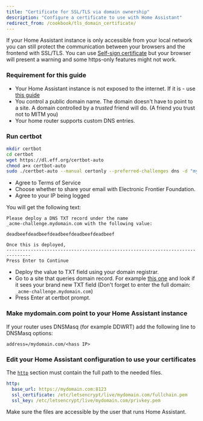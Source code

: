 ```yaml
---
title: "Certificate for SSL/TLS via domain ownership"
description: "Configure a certificate to use with Home Assistant"
redirect_from: /cookbook/tls_domain_certificate/
---
```


If your Home Assistant instance is only accessible from your local network you can still protect the communication between your browsers and the frontend with SSL/TLS. You can use [Self-sign certificate](/cookbook/tls_self_signed_certificate/) but your browser will present a warning and some https-only features might not work.

### Requirement for this guide

* Your Home Assistant instance is not exposed to the internet. If it is - use [this guide]({{site_root}}/blog/2015/12/13/setup-encryption-using-lets-encrypt/)
* You control a public domain name. The domain doesn't have to point to a site. A domain controlled by a *trusted* friend will do. (A friend you trust not to MITM you)
* Your home router supports custom DNS entries.

### Run certbot

```bash
mkdir certbot
cd certbot
wget https://dl.eff.org/certbot-auto
chmod a+x certbot-auto
sudo ./certbot-auto --manual certonly --preferred-challenges dns -d "mydomain.com" --email your@email.address
```

* Agree to Terms of Service
* Choose whether to share your email with Electronic Frontier Foundation.
* Agree to your IP being logged

You will get the following text:

```text
Please deploy a DNS TXT record under the name
_acme-challenge.mydomain.com with the following value:

deadbeefdeadbeefdeadbeefdeadbeefdeadbeef

Once this is deployed,
-------------------------------------------------------------------------------
Press Enter to Continue
```

* Deploy the value to TXT field using your domain registrar.
* Go to a site that queries domain record. For example [this one](https://mxtoolbox.com/TXTLookup.aspx) and look if it sees your brand new TXT field (Don't forget to enter the full domain: `_acme-challenge.mydomain.com`)
* Press Enter at certbot prompt.

### Make mydomain.com point to your Home Assistant instance

If your router uses DNSMasq (for example DDWRT) add the following line to DNSMasq options:

```text
address=/mydomain.com/<hass IP>
```

### Edit your Home Assistant configuration to use your certificates

The [`http`](/integrations/http/) section must contain the full path to the needed files.

```yaml
http:
  base_url: https://mydomain.com:8123
  ssl_certificate: /etc/letsencrypt/live/mydomain.com/fullchain.pem
  ssl_key: /etc/letsencrypt/live/mydomain.com/privkey.pem
```

Make sure the files are accessible by the user that runs Home Assistant.
